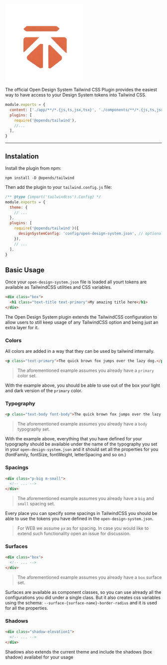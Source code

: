 <p>
  <a href="https://open-design-systems.github.io/" target="_blank">
    <img alt="Tailwind CSS Typography" src="https://raw.githubusercontent.com/open-design-systems/open-design-systems.github.io/HEAD/.github/assets/opends-logo.png" width="250" height="250" style="max-width: 100%;">
  </a>
</p>

The official Open Design System Tailwind CSS Plugin provides the easiest way to have access to your Design System tokens into Tailwind CSS.

```js
module.exports = {
  content: ['./app/**/*.{js,ts,jsx,tsx}', './components/**/*.{js,ts,jsx,tsx}'],
  plugins: [
    require('@opends/tailwind'),
    //...
  ],
}
```

---

## Instalation

Install the plugin from npm:

```shell
npm install -D @opends/tailwind
```

Then add the plugin to your `tailwind.config.js` file:

```js
/** @type {import('tailwindcss').Config} */
module.exports = {
  theme: {
    // ...
  },
  plugins: [
    require('@opends/tailwind')({
      designSystemConfig: 'config/open-design-system.json', // optional defaults to root to project.
    }),
    // ...
  ],
}
```

## Basic Usage

Once your `open-design-system.json` file is loaded all yourt tokens are available as TailwindCSS utilities and CSS variables.

```html
<div class="box">
  <h1 class="text-title text-primary">My amazing title here</h1>
</div>
```

The Open Design System plugin extends the TailwindCSS configuration to allow users to still keep usage of any TailwindCSS option and being just an extra layer for it.

### Colors

All colors are added in a way that they can be used by tailwind internally.

```html
<p class="text-primary">The quick brown fox jumps over the lazy dog.</p>
```

> The aforementioned example assumes you already have a `primary` color set.

With the example above, you should be able to use out of the box your light and dark version of the `primary` color.

### Typography

```html
<p class="text-body font-body">The quick brown fox jumps over the lazy dog.</p>
```

> The aforementioned example assumes you already have a `body` typography set.

With the example above, everything that you have defined for your typography should be available under the name of the typography you set in your `open-design-system.json` and it should set all the properties for you (fontFamily, fontSize, fontWeight, letterSpacing and so on.)

### Spacings

```html
<div class="p-big m-small">
  <!-- ... -->
</div>
```

> The aforementioned example assumes you already have a `big` and `small` spacing set.

Every place you can specify some spacings in TailwindCSS you should be able to use the tokens you have defined in the `open-design-system.json`.

> For WEB we assume `px` as for spacing. In case you would like to extend such functionality open an issue for discussion.

### Surfaces

```html
<div class="box">
  <!-- ... -->
</div>
```

> The aforementioned example assumes you already have a `box` surface set.

Surfaces are available as component classes, so you can use already all the configurations you did under a single class. But it also creates css variables using the schema: `--surface-{surface-name}-border-radius` and it is used for all the properties.

### Shadows

```html
<div class="shadow-elevation1">
  <!-- ... -->
</div>
```

Shadows also extends the current theme and include the shadows (box shadow) availabel for your usage
